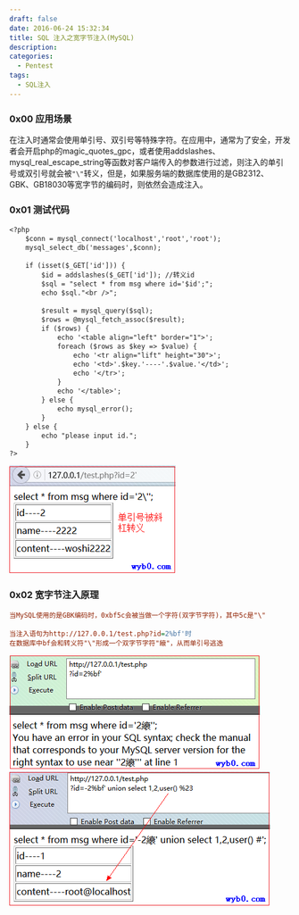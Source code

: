 ```yaml
---
draft: false
date: 2016-06-24 15:32:34
title: SQL 注入之宽字节注入(MySQL)
description: 
categories:
  - Pentest
tags:
  - SQL注入
---
```


### 0x00 应用场景
在注入时通常会使用单引号、双引号等特殊字符。在应用中，通常为了安全，开发者会开启php的magic_quotes_gpc，或者使用addslashes、mysql_real_escape_string等函数对客户端传入的参数进行过滤，则注入的单引号或双引号就会被```"\"```转义，但是，如果服务端的数据库使用的是GB2312、GBK、GB18030等宽字节的编码时，则依然会造成注入。

### 0x01 测试代码
```
<?php
    $conn = mysql_connect('localhost','root','root');
    mysql_select_db('messages',$conn);

    if (isset($_GET['id'])) {
        $id = addslashes($_GET['id']); //转义id
        $sql = "select * from msg where id='$id';";
        echo $sql."<br />";

        $result = mysql_query($sql);
        $rows = @mysql_fetch_assoc($result);
        if ($rows) {
            echo '<table align="left" border="1">';
            foreach ($rows as $key => $value) {
                echo '<tr align="lift" height="30">';
                echo '<td>'.$key.'----'.$value.'</td>';
                echo '</tr>';            
            }
            echo '</table>';
        } else {
            echo mysql_error();
        }
    } else {
        echo "please input id.";
    }
?>
```
![单引号被转义](/img/post/injection_of_wide_byte_addslashes.png)

### 0x02 宽字节注入原理
```ini
当MySQL使用的是GBK编码时，0xbf5c会被当做一个字符(双字节字符)，其中5c是"\"

当注入语句为http://127.0.0.1/test.php?id=2%bf'时
在数据库中bf会和转义符"\"形成一个双字节字符"縗"，从而单引号逃逸
```
![转义符被bf吃掉](/img/post/injection_of_wide_byte_bf.png)
![单引号逃逸后查询user](/img/post/injection_of_wide_byte_user.png)
